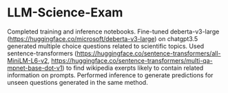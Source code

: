 # LLM-Science-Exam

Completed training and inference notebooks. Fine-tuned deberta-v3-large (https://huggingface.co/microsoft/deberta-v3-large) on chatgpt3.5 generated multiple choice questions related to scientific topics. Used sentence-transformers (https://huggingface.co/sentence-transformers/all-MiniLM-L6-v2, https://huggingface.co/sentence-transformers/multi-qa-mpnet-base-dot-v1) to find wikipedia exerpts likely to contain related information on prompts. Performed inference to generate predictions for unseen questions generated in the same method.
